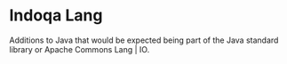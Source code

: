 # Indoqa Lang
Additions to Java that would be expected being part of the Java standard library or Apache Commons Lang | IO.
